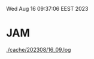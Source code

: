Wed Aug 16 09:37:06 EEST 2023
# JAM
<a href='./cache/202308/16_09.log'>./cache/202308/16_09.log</a>

